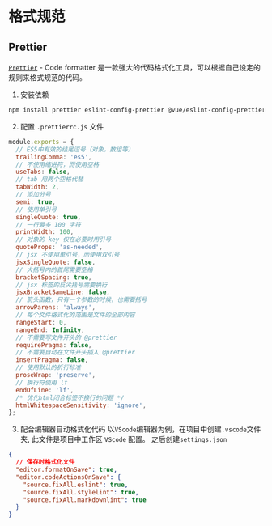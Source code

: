 # 格式规范

## Prettier

[`Prettier`](https://prettier.io/) - Code formatter 是一款强大的代码格式化工具，可以根据自己设定的规则来格式规范的代码。

1. 安装依赖

```bash
npm install prettier eslint-config-prettier @vue/eslint-config-prettier --save-dev
```

2. 配置 `.prettierrc.js` 文件

```js
module.exports = {
  // ES5中有效的结尾逗号（对象，数组等）
  trailingComma: 'es5',
  // 不使用缩进符，而使用空格
  useTabs: false,
  // tab 用两个空格代替
  tabWidth: 2,
  // 添加分号
  semi: true,
  // 使用单引号
  singleQuote: true,
  // 一行最多 100 字符
  printWidth: 100,
  // 对象的 key 仅在必要时用引号
  quoteProps: 'as-needed',
  // jsx 不使用单引号，而使用双引号
  jsxSingleQuote: false,
  // 大括号内的首尾需要空格
  bracketSpacing: true,
  // jsx 标签的反尖括号需要换行
  jsxBracketSameLine: false,
  // 箭头函数，只有一个参数的时候，也需要括号
  arrowParens: 'always',
  // 每个文件格式化的范围是文件的全部内容
  rangeStart: 0,
  rangeEnd: Infinity,
  // 不需要写文件开头的 @prettier
  requirePragma: false,
  // 不需要自动在文件开头插入 @prettier
  insertPragma: false,
  // 使用默认的折行标准
  proseWrap: 'preserve',
  // 换行符使用 lf
  endOfLine: 'lf',
  /* 优化html闭合标签不换行的问题 */
  htmlWhitespaceSensitivity: 'ignore',
};
```

3. 配合编辑器自动格式化代码
   以`VScode`编辑器为例，在项目中创建`.vscode`文件夹, 此文件是项目中工作区 `VScode` 配置。
   之后创建`settings.json`

```json
{
  // 保存时格式化文件
  "editor.formatOnSave": true,
  "editor.codeActionsOnSave": {
    "source.fixAll.eslint": true,
    "source.fixAll.stylelint": true,
    "source.fixAll.markdownlint": true
  }
}
```
